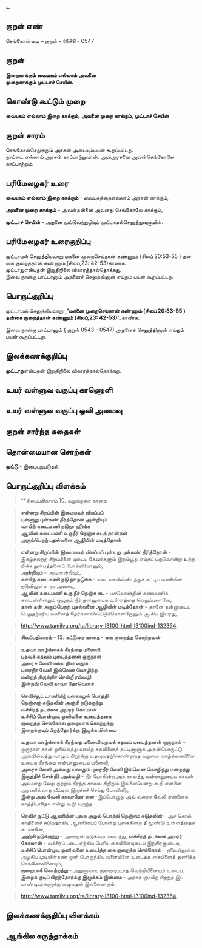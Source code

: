 உ

## குறள் எண் 

செங்கோன்மை  – குறள் – ௦௫௪௭ - 0547  

## குறள் 

**இறைகாக்கும் வையகம் எல்லாம் அவனை  
முறைகாக்கும் முட்டாச் செயின்.**  

## கொண்டு கூட்டும் முறை

**வையகம் எல்லாம் இறை காக்கும், அவனை முறை காக்கும், முட்டாச் செயின்**

## குறள் சாரம் 

செங்கோல்செலுத்தும் அரசன் அடையும்பயன் கூறப்பட்டது.    
நாட்டை எல்லாம் அரசன் காப்பாற்றுவான். அவ்அரசனை அவன்செங்கோலே காப்பாற்றும்.

## பரிமேலழகர் உரை

**வையகம் எல்லாம் இறை காக்கும்** - வையகத்தைஎல்லாம் அரசன் காக்கும்,  

**அவனை முறை காக்கும்** - அவன்தன்னை அவனது செங்கோலே காக்கும்,  

**முட்டாச் செயின்** - அதனை முட்டுவந்துழியும் முட்டாமல்செலுத்துவனாயின்.  


## பரிமேலழகர் உரைகுறிப்பு   

முட்டாமல் செலுத்தியவாறு மகனை முறைசெய்தான் கண்ணும் (சிலப் 20:53-55 ) தன் கை குறைத்தான் கண்ணும் (சிலப்,23: 42-53)காண்க.  
முட்டாதுஎன்பதன் இறுதிநிலை விகாரத்தால்தொக்கது.  
இவை நான்கு பாட்டானும் அதனைச் செலுத்தினான் எய்தும் பயன் கூறப்பட்டது.    

## பொருட்குறிப்பு 

முட்டாமல் செலுத்தியவாறு _**'மகனை முறைசெய்தான் கண்ணும் (சிலப் 20:53-55 ) தன்கை குறைத்தான் கண்ணும் (சிலப்,23: 42-53)'**_காண்க.  

இவை நான்கு பாட்டானும் ( குறள் 0543 - 0547) அதனைச் செலுத்தினான் எய்தும் பயன் கூறப்பட்டது.      

## இலக்கணக்குறிப்பு  

**முட்டாது**என்பதன் இறுதிநிலை விகாரத்தால்தொக்கது.    

## உயர் வள்ளுவ வகுப்பு காணொளி


## உயர் வள்ளுவ வகுப்பு ஒலி அமைவு 

 
## குறள் சார்ந்த கதைகள் 


## தொன்மையான சொற்கள்

**முட்டு** - இடையுறுபடுதல்  

## பொருட்குறிப்பு விளக்கம்

>**சிலப்பதிகாரம் 10. வழக்குரை காதை  

>**எள்ளறு சிறப்பின் இமையவர் வியப்பப்  
>புள்ளுறு புன்கண் தீர்த்தோன் அன்றியும்  
>வாயிற் கடைமணி நடுநா நடுங்க  
>ஆவின் கடைமணி உகுநீர் நெஞ்சு சுடத் தான்தன்  
>அரும்பெறற் புதல்வனை ஆழியின் மடித்தோன்**  

>**எள்ளறு சிறப்பின் இமையவர் வியப்பப் புள்உறு புன்கண் தீரித்தோன்** - இகழ்தலற்ற சிறப்பினை யுடைய தேவர்களும் இறும்பூது எய்தப் புறாவொன்று உற்ற மிக்க துன்பத்தினைப் போக்கியோனும்,  
>**அன்றியும்** - அவனன்றியும்,  
>**வாயிற் கடைமணி நடு நா நடுங்க** - கடைவாயிலினிடத்துக் கட்டிய மணியின் நடுவிலுள்ள நா அசைய,  
>**ஆவின் கடைமணி உகு நீர் நெஞ்சு சுட** - பசுவொன்றின் கண்மணிக் கடையினின்றும் ஒழுகும் நீர் தன்னுடைய உள்ளத்தை வெதுப்பலானே,  
>**தான் தன் அரும்பெறற் புதல்வனை ஆழியின் மடித்தோன்** - தானே தன்னுடைய பெறுதற்கரிய மகனைத் தேர்க்காலிலிட்டுக்கொன்றோனும் ஆகிய இவரது,   

>http://www.tamilvu.org/ta/library-l3100-html-l3100ind-132364


>**சிலப்பதிகாரம் - 13. கட்டுரை காதை - கை குறைத்த கொற்றவன்** 

>**உதவா வாழ்க்கைக் கீரந்தை மனைவி  
>புதவக் கதவம் புடைத்தனன் ஒருநாள்  
>அரைச வேலி யல்ல தியாவதும்  
>புரைநீர் வேலி இல்லென மொழிந்து  
>மன்றத் திருத்திச் சென்றீ ரவ்வழி  
>இன்றவ் வேலி காவா தோவெனச்**      

>**செவிச்சூட் டாணியிற் புகையழல் பொத்தி  
>நெஞ்சஞ் சுடுதலின் அஞ்சி நடுக்குற்று  
>வச்சிரத் தடக்கை அமரர் கோமான்  
>உச்சிப் பொன்முடி ஒளிவளை உடைத்தகை  
>குறைத்த செங்கோல் குறையாக் கொற்றத்து   
>இறைக்குடிப் பிறந்தோர்க்கு இழுக்க மின்மை**

>**உதவா வாழ்க்கைக் கீரந்தை மனைவி புதவக் கதவம் புடைத்தனன் ஒருநாள்** - ஒருநாள் தான் ஓரில்லத்து வாயிற் கதவினைத் தட்டினானாக அதன்பொருட்டு அவ்வில்லத்து வாழும் பிறர்க்கு உதவுவதற்கொண்ணாத வறுமை வாழ்க்கையினை உடைய கீரந்தை என்பானுடைய மனைவி,  
>**அரைச வேலி அல்லது யாவதும் புரைதீர் வேலி இல்லென மொழிந்து மன்றத்து இருத்திச் சென்றீர் அவ்வழி** - நீர் போகின்ற அக் காலத்து மன்னனுடைய காவல் அல்லாது வேறு குற்றம் தீர்ந்த காவல் சிறிதும் இல்லையென்று கூறி என்னை அரணில்லாத வீட்டில் இருக்கச் செய்து போயினீர்,  
>**இன்று அவ் வேலி காவாதோ என** -இப்பொழுது அவ் வரைச வேலி என்னைக் காத்திடாதோ என்று கூறி வருந்த   

>**செவிச் சூட்டு ஆணியின் புகை அழல் பொத்தி நெஞ்சம் சுடுதலின்** - அச் சொல் காதினைச் சுடுவதாகிய ஆணியைப் போன்று புகைகின்ற தீ மூண்டு உள்ளத்தைச் சுடலானே,  
>**அஞ்சி நடுக்குற்று** - அச்சமும் நடுக்கமு மடைந்து, 
>**வச்சிரத் தடக்கை அமரர் கோமான்** - வச்சிரப் படை ஏந்திய பெரிய கையினையுடைய இந்திரனுடைய,  
>**உச்சிப் பொன்முடி ஒளி வளை உடைIத்த கை குறைத்த செங்கோல்** - தலையிலுள்ள அழகிய முடியின்கண் ஒளி பொருந்திய வளையினை உடைத்த கையினைத் துணித்த செங்கோலினையும்,  
>**குறையாக் கொற்றத்து** - அதனாலாய குறைவுபடாத வெற்றியினையும் உடைய,  
>**இறைக் குடிப் பிறந்தோர்க்கு இழுக்கம் இன்மை** - அரசர் குடியிற் பிறந்த இப் பாண்டியர்களுக்கு வழுவுதல் இல்லையாகும்    

>http://www.tamilvu.org/ta/library-l3100-html-l3100ind-132364


 
## இலக்கணக்குறிப்பு விளக்கம்


## ஆங்கில கருத்தாக்கம் 


